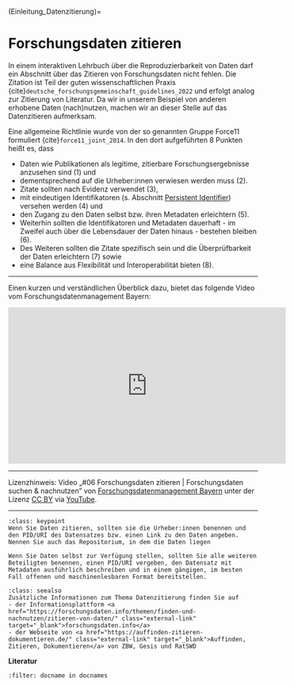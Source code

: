 (Einleitung_Datenzitierung)=
# Forschungsdaten zitieren

In einem interaktiven Lehrbuch über die Reproduzierbarkeit von Daten darf ein Abschnitt über das Zitieren von Forschungsdaten nicht fehlen. Die Zitation ist Teil der guten wissenschaftlichen Praxis {cite}`deutsche_forschungsgemeinschaft_guidelines_2022` und erfolgt analog zur Zitierung von Literatur. Da wir in unserem Beispiel von anderen erhobene Daten (nach)nutzen, machen wir an dieser Stelle auf das Datenzitieren aufmerksam.  

Eine allgemeine Richtlinie wurde von der so genannten Gruppe Force11 formuliert {cite}`force11_joint_2014`. In den dort aufgeführten 8 Punkten heißt es, dass 
- Daten wie Publikationen als legitime, zitierbare Forschungsergebnisse anzusehen sind (1) und
- dementsprechend auf die Urheber:innen verwiesen werden muss (2).
- Zitate sollten nach Evidenz verwendet (3),
- mit eindeutigen Identifikatoren (s. Abschnitt [Persistent Identifier](PID)) versehen werden (4) und
- den Zugang zu den Daten selbst bzw. ihren Metadaten erleichtern (5).
- Weiterhin sollten die Identifikatoren und Metadaten dauerhaft - im Zweifel auch über die Lebensdauer der Daten hinaus - bestehen bleiben (6).
- Des Weiteren sollten die Zitate spezifisch sein und die Überprüfbarkeit der Daten erleichtern (7) sowie
- eine Balance aus Flexibilität und Interoperabilität bieten (8).  

---

Einen kurzen und verständlichen Überblick dazu, bietet das folgende Video vom Forschungsdatenmanagement Bayern: 

<iframe width="560" height="315" src="https://www.youtube.com/embed/WBiZydSV-m0" title="YouTube video player" frameborder="0" allow="accelerometer; autoplay; clipboard-write; encrypted-media; gyroscope; picture-in-picture; web-share" referrerpolicy="strict-origin-when-cross-origin" allowfullscreen></iframe>

---

Lizenzhinweis: Video „#06 Forschungsdaten zitieren | Forschungsdaten suchen & nachnutzen” von <a href="https://www.youtube.com/@forschungsdatenmanagementb4205" class="external-link" target="_blank">Forschungsdatenmanagement Bayern</a> unter der Lizenz <a href="https://support.google.com/youtube/answer/2797468" class="external-link" target="_blank">CC BY</a> via <a href="https://www.youtube.com/watch?v=WBiZydSV-m0" class="external-link" target="_blank">YouTube</a>.

---

```{admonition} Was Sie mitnehmen sollten
:class: keypoint
Wenn Sie Daten zitieren, sollten sie die Urheber:innen benennen und den PID/URI des Datensatzes bzw. einen Link zu den Daten angeben. Nennen Sie auch das Repositorium, in dem die Daten liegen

Wenn Sie Daten selbst zur Verfügung stellen, sollten Sie alle weiteren Beteiligten benennen, einen PID/URI vergeben, den Datensatz mit Metadaten ausführlich beschreiben und in einem gängigen, im besten Fall offenen und maschinenlesbaren Format bereitstellen.
```


```{admonition} Weitere Informationen
:class: seealso
Zusätzliche Informationen zum Thema Datenzitierung finden Sie auf
- der Informationsplattform <a href="https://forschungsdaten.info/themen/finden-und-nachnutzen/zitieren-von-daten/" class="external-link" target="_blank">forschungsdaten.info</a>
- der Webseite von <a href="https://auffinden-zitieren-dokumentieren.de/" class="external-link" target="_blank">Auffinden, Zitieren, Dokumentieren</a> von ZBW, Gesis und RatSWD
```  

**Literatur**

```{bibliography}
:filter: docname in docnames
```
